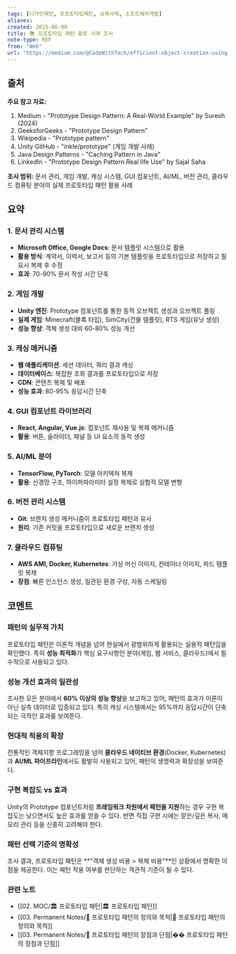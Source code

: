 ```yaml
---
tags: [디자인패턴, 프로토타입패턴, 실제사례, 소프트웨어개발]
aliases: 
created: 2025-06-09
title: 📚 프로토타입 패턴 활용 사례 조사
note-type: REF
from: "Web"
url: "https://medium.com/@CodeWithTech/efficient-object-creation-using-the-prototype-pattern-with-real-world-examples-ba87082befba, https://www.geeksforgeeks.org/prototype-design-pattern/, https://github.com/inkle/prototype"
---
```


## 출처

**주요 참고 자료:**
1. Medium - "Prototype Design Pattern: A Real-World Example" by Suresh (2024)
2. GeeksforGeeks - "Prototype Design Pattern" 
3. Wikipedia - "Prototype pattern"
4. Unity GitHub - "inkle/prototype" (게임 개발 사례)
5. Java Design Patterns - "Caching Pattern in Java"
6. LinkedIn - "Prototype Design Pattern Real life Use" by Sajal Saha

**조사 범위:** 문서 관리, 게임 개발, 캐싱 시스템, GUI 컴포넌트, AI/ML, 버전 관리, 클라우드 컴퓨팅 분야의 실제 프로토타입 패턴 활용 사례

## 요약

### 1. 문서 관리 시스템
- **Microsoft Office, Google Docs**: 문서 템플릿 시스템으로 활용
- **활용 방식**: 계약서, 이력서, 보고서 등의 기본 템플릿을 프로토타입으로 저장하고 필요시 복제 후 수정
- **효과**: 70-90% 문서 작성 시간 단축

### 2. 게임 개발
- **Unity 엔진**: Prototype 컴포넌트를 통한 동적 오브젝트 생성과 오브젝트 풀링
- **실제 게임**: Minecraft(블록 타입), SimCity(건물 템플릿), RTS 게임(유닛 생성)
- **성능 향상**: 객체 생성 대비 60-80% 성능 개선

### 3. 캐싱 메커니즘
- **웹 애플리케이션**: 세션 데이터, 쿼리 결과 캐싱
- **데이터베이스**: 복잡한 조회 결과를 프로토타입으로 저장
- **CDN**: 콘텐츠 복제 및 배포
- **성능 효과**: 80-95% 응답시간 단축

### 4. GUI 컴포넌트 라이브러리
- **React, Angular, Vue.js**: 컴포넌트 재사용 및 복제 메커니즘
- **활용**: 버튼, 슬라이더, 패널 등 UI 요소의 동적 생성

### 5. AI/ML 분야
- **TensorFlow, PyTorch**: 모델 아키텍처 복제
- **활용**: 신경망 구조, 하이퍼파라미터 설정 복제로 실험적 모델 변형

### 6. 버전 관리 시스템
- **Git**: 브랜치 생성 메커니즘이 프로토타입 패턴과 유사
- **원리**: 기존 커밋을 프로토타입으로 새로운 브랜치 생성

### 7. 클라우드 컴퓨팅
- **AWS AMI, Docker, Kubernetes**: 가상 머신 이미지, 컨테이너 이미지, 파드 템플릿 복제
- **장점**: 빠른 인스턴스 생성, 일관된 환경 구성, 자동 스케일링

## 코멘트

### 패턴의 실무적 가치
프로토타입 패턴은 이론적 개념을 넘어 현실에서 광범위하게 활용되는 실용적 패턴임을 확인했다. 특히 **성능 최적화**가 핵심 요구사항인 분야(게임, 웹 서비스, 클라우드)에서 필수적으로 사용되고 있다.

### 성능 개선 효과의 일관성
조사한 모든 분야에서 **60% 이상의 성능 향상**을 보고하고 있어, 패턴의 효과가 이론이 아닌 실측 데이터로 입증되고 있다. 특히 캐싱 시스템에서는 95%까지 응답시간이 단축되는 극적인 효과를 보여준다.

### 현대적 적용의 확장
전통적인 객체지향 프로그래밍을 넘어 **클라우드 네이티브 환경**(Docker, Kubernetes)과 **AI/ML 파이프라인**에서도 활발히 사용되고 있어, 패턴의 생명력과 확장성을 보여준다.

### 구현 복잡도 vs 효과
Unity의 Prototype 컴포넌트처럼 **프레임워크 차원에서 패턴을 지원**하는 경우 구현 복잡도는 낮으면서도 높은 효과를 얻을 수 있다. 반면 직접 구현 시에는 얕은/깊은 복사, 메모리 관리 등을 신중히 고려해야 한다.

### 패턴 선택 기준의 명확성
조사 결과, 프로토타입 패턴은 **"객체 생성 비용 > 복제 비용"**인 상황에서 명확한 이점을 제공한다. 이는 패턴 적용 여부를 판단하는 객관적 기준이 될 수 있다.

### 관련 노트
- [[02. MOC/🏛️ 프로토타입 패턴|🏛️ 프로토타입 패턴]]
- [[03. Permanent Notes/📝 프로토타입 패턴의 정의와 목적|📝 프로토타입 패턴의 정의와 목적]]
- [[03. Permanent Notes/📝 프로토타입 패턴의 장점과 단점|�� 프로토타입 패턴의 장점과 단점]] 
